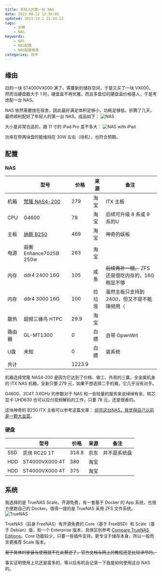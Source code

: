 ```yaml
---
title: 年轻人的第一台 NAS
date: 2023-08-22 12:56:05
updated: 2023-10-1 21:34:23
tags: 
    - 折腾
    - NAS
keywords: 
    - NAS
    - NAS配置
    - NAS配置推荐
categories: 技术
---
```


## 缘由

旧的一块 ST4000VX000 满了，需要新的储存空间，于是又买了一块 VX000。然而当硬盘数大于 1 时，硬盘盒不再优雅，而且多盘位的硬盘盒价格感人，于是考虑配一台 NAS。

NAS 依然需要放在宿舍，因此最好满足体积足够小，功耗足够低。折腾了几天，最终顺利配好了年轻人的第一台 NAS。成品如下：
![NAS](/imgs/first-nas/IMG20230822134527.jpg)

大小是非常合适的，跟 11 寸的 iPad Pro 差不多大：
![NAS with iPad](/imgs/first-nas/IMG20230822134548.jpg)

功率在带两块盘时能维持在 30W 左右（待机），也符合预期。

## 配置

### NAS

|        | 型号                                                              | 价格   | 来源 | 备注                      |
| ------ | ----------------------------------------------------------------- | ------ | ---- | ------------------------- |
| 机箱   | [梵隆 NAS4-200](https://item.taobao.com/item.htm?id=694112714570) | 279    | 淘宝 | ITX 主板                  |
| CPU    | G4600                                                             | 78     | 淘宝 | 后续可升级 8 系或 9 系的U |
| 主板   | [纳斯 B250](https://item.taobao.com/item.htm?id=668869217514)     | 469    | 淘宝 | 神奇的妖板                |
| 电源   | 益衡 Enhance7025B 250w                                            | 263    | 淘宝 |                           |
| 内存   | ddr4 2400 16G                                                     | 105    | 咸鱼 | ~~后续再补一根。~~ ZFS 还是很吃内存的，16G 稍显不够              |
| 内存   | ddr4 3000 16G                                                     | 100    | 捡垃圾 | 虽然主板只支持到 2400，但又不是不能降频用（               |
| 散热   | 超频三蜂鸟 HTPC                                                   | 29.9   | 淘宝 |                           |
| 路由器 | GL-MT1300                                                         | 0      | 白嫖 | 自带 OpwnWrt              |
| U盘    | 未知                                                              | 0      | 白嫖 | 装系统                    |
| 共计   |                                                                   | 1223.9 |      |                           |

机箱选择梵隆 NAS4-200 是因为它达到了价格、做工、外观的三赢，全金属机身的 ITX NAS 机箱，全新只要 279 元，如果不想选择二手机箱，它几乎没有对手。

G4600，2C4T 3.6GHz 的参数对于 NAS 和一些轻量的服务来说绰绰有余，核芯显卡 UHD630 也可以应付视频解码的工作，只要 78 元，还是很香的。

这块神奇的 B250 ITX 主板可以参考这篇文章： [组完这台NAS，我觉得自己以前是一颗大韭菜](https://mp.weixin.qq.com/s/F9g6ynC1DIy_lmmIfOZ8Vg)。

### 硬盘

|     | 型号           | 价格  | 来源 | 备注         |
| --- | -------------- | ----- | ---- | ------------ |
| SSD | 凯侠 RC20 1T   | 318.8 | 京东 | 并不是系统盘 |
| HDD | ST4000VX000 4T | 380   | 淘宝 |              |
| HDD | ST4000VX000 4T | 375   | 淘宝 |              |

## 系统

我选择的是 TrueNAS Scale，开源免费，有一套基于 Docker 的 App 系统，也很方便跑自己的 Docker。值得一提的是 TrueNAS 采用 ZFS 文件系统。
![TrueNAS](/imgs/first-nas/image.png)

TrueNAS（前身 FreeNAS）有开源免费的 Core（基于 FreeBSD）和 Scale（基于 Debian）版，和一个 Enterprise 版本，具体区别参考 [Compare TrueNAS Editions](https://www.truenas.com/compare/)。Core 功能较少，只要一些插件支持，更专注于储存本身，所以一般而言更推荐 Scale 版本。

~~至于具体的安装与使用就不在此赘述了，官方文档与网上的教程还是比较详尽的。~~

事实证明使用上坑还是蛮多的，等以后有机会记录一下我是如何使用这台 NAS 的。
